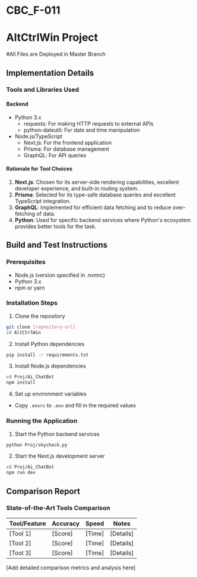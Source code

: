 # CBC_F-011
# AltCtrlWin Project

#All Files are Deployed in Master Branch
## Implementation Details

### Tools and Libraries Used

#### Backend
- Python 3.x
  - requests: For making HTTP requests to external APIs
  - python-dateutil: For date and time manipulation
- Node.js/TypeScript
  - Next.js: For the frontend application
  - Prisma: For database management
  - GraphQL: For API queries

#### Rationale for Tool Choices
1. **Next.js**: Chosen for its server-side rendering capabilities, excellent developer experience, and built-in routing system.
2. **Prisma**: Selected for its type-safe database queries and excellent TypeScript integration.
3. **GraphQL**: Implemented for efficient data fetching and to reduce over-fetching of data.
4. **Python**: Used for specific backend services where Python's ecosystem provides better tools for the task.

## Build and Test Instructions

### Prerequisites
- Node.js (version specified in .nvmrc)
- Python 3.x
- npm or yarn

### Installation Steps
1. Clone the repository
```bash
git clone [repository-url]
cd AltCtrlWin
```

2. Install Python dependencies
```bash
pip install -r requirements.txt
```

3. Install Node.js dependencies
```bash
cd Proj/Ai_ChatBot
npm install
```

4. Set up environment variables
- Copy `.envrc` to `.env` and fill in the required values

### Running the Application
1. Start the Python backend services
```bash
python Proj/skycheck.py
```

2. Start the Next.js development server
```bash
cd Proj/Ai_ChatBot
npm run dev
```

## Comparison Report

### State-of-the-Art Tools Comparison

| Tool/Feature | Accuracy | Speed | Notes |
|-------------|----------|-------|-------|
| [Tool 1]    | [Score]  | [Time]| [Details] |
| [Tool 2]    | [Score]  | [Time]| [Details] |
| [Tool 3]    | [Score]  | [Time]| [Details] |

[Add detailed comparison metrics and analysis here] 
